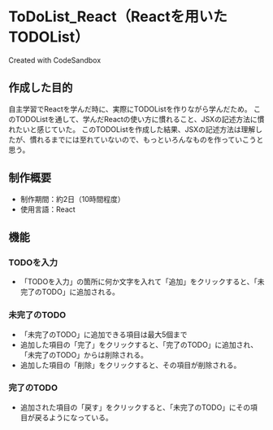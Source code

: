 # ToDoList_React（Reactを用いたTODOList）
Created with CodeSandbox

## 作成した目的
自主学習でReactを学んだ時に、実際にTODOListを作りながら学んだため。 
このTODOListを通して、学んだReactの使い方に慣れること、JSXの記述方法に慣れたいと感じていた。
このTODOListを作成した結果、JSXの記述方法は理解したが、慣れるまでには至れていないので、もっといろんなものを作っていこうと思う。

## 制作概要
- 制作期間：約2日（10時間程度）
- 使用言語：React

## 機能
### TODOを入力
- 「TODOを入力」の箇所に何か文字を入れて「追加」をクリックすると、「未完了のTODO」に追加される。

### 未完了のTODO
- 「未完了のTODO」に追加できる項目は最大5個まで
- 追加した項目の「完了」をクリックすると、「完了のTODO」に追加され、「未完了のTODO」からは削除される。
- 追加した項目の「削除」をクリックすると、その項目が削除される。

### 完了のTODO
- 追加された項目の「戻す」をクリックすると、「未完了のTODO」にその項目が戻るようになっている。
